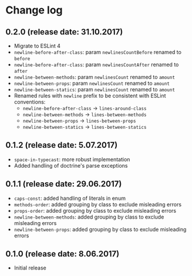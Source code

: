 # Change log

## 0.2.0 (release date: 31.10.2017)

* Migrate to ESLint 4
* `newline-before-after-class`: param `newlinesCountBefore` renamed to `before` 
* `newline-before-after-class`: param `newlinesCountAfter` renamed to `after` 
* `newline-between-methods`: param `newlinesCount` renamed to `amount` 
* `newline-between-props`: param `newlinesCount` renamed to `amount` 
* `newline-between-statics`: param `newlinesCount` renamed to `amount` 
* Renamed rules with `newline` prefix to be consistent with ESLint conventions:
    - `newline-before-after-class` -> `lines-around-class`
    - `newline-between-methods` -> `lines-between-methods`
    - `newline-between-props` -> `lines-between-props`
    - `newline-between-statics` -> `lines-between-statics`

## 0.1.2 (release date: 5.07.2017)

* `space-in-typecast`: more robust implementation
* Added handling of doctrine's parse exceptions

## 0.1.1 (release date: 29.06.2017)

* `caps-const`: added handling of literals in enum
* `methods-order`: added grouping by class to exclude misleading errors
* `props-order`: added grouping by class to exclude misleading errors
* `newline-between-methods`: added grouping by class to exclude misleading errors
* `newline-between-props`: added grouping by class to exclude misleading errors

## 0.1.0 (release date: 8.06.2017)

* Initial release
